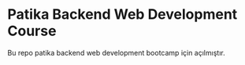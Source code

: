 # Patika Backend Web Development Course


Bu repo patika backend web development bootcamp için açılmıştır.
